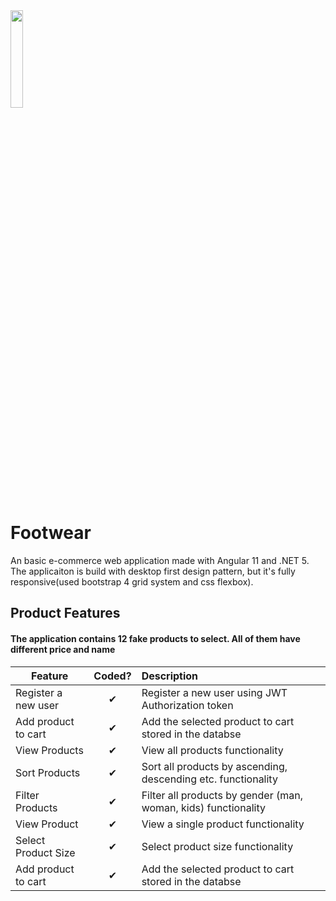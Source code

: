 <img src="https://cdn.pixabay.com/photo/2014/04/02/10/53/shopping-cart-304843_1280.png" width=20% height=20%>

# Footwear 
An basic e-commerce web application made with Angular 11 and .NET 5. The applicaiton is build with desktop first design pattern, but it's fully responsive(used bootstrap 4 grid system and css flexbox).

## Product Features 
#### The application contains 12 fake products to select. All of them have different price and name

| Feature  | Coded? | Description |
|----------|:-------------:|:-------------|
| Register a new user | &#10004; | Register a new user using JWT Authorization token|
| Add product to cart | &#10004; | Add the selected product to cart stored in the databse |
| View Products  | &#10004; | View all products functionality  |
| Sort Products  | &#10004; | Sort all products by ascending, descending etc. functionality |
| Filter Products  | &#10004; | Filter all products by gender (man, woman, kids) functionality |
| View Product  | &#10004; | View a single product functionality |
| Select Product Size  | &#10004; | Select product size functionality |
| Add product to cart | &#10004; | Add the selected product to cart stored in the databse |
